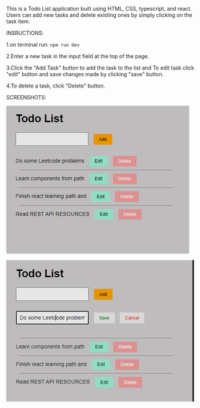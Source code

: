 This is a Todo List application built using HTML, CSS, typescript, and react. Users can add new tasks and delete existing ones by simply clicking on the task item.

INSRUCTIONS:

1.on terminal run: ```npm run dev```

2.Enter a new task in the input field at the top of the page.

3.Click the "Add Task" button to add the task to the list and To edit task click "edit" button and save changes made by clicking "save" button.

4.To delete a task, click "Delete" button.

SCREENSHOTS:

![Screenshot](src/assets/im1.PNG)


![Screenshot](src/assets/im2.PNG)

